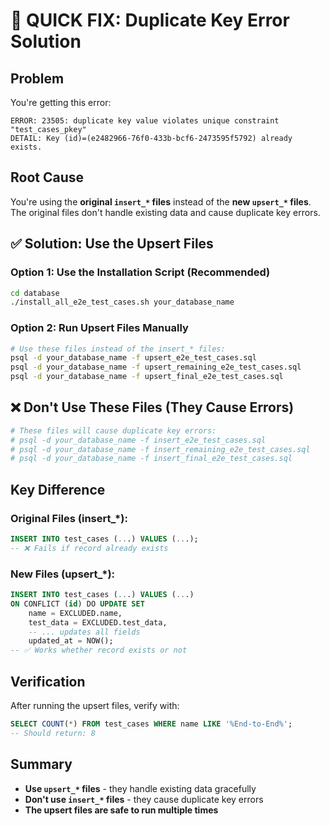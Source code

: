 # 🚨 QUICK FIX: Duplicate Key Error Solution

## Problem
You're getting this error:
```
ERROR: 23505: duplicate key value violates unique constraint "test_cases_pkey"
DETAIL: Key (id)=(e2482966-76f0-433b-bcf6-2473595f5792) already exists.
```

## Root Cause
You're using the **original `insert_*` files** instead of the **new `upsert_*` files**. The original files don't handle existing data and cause duplicate key errors.

## ✅ Solution: Use the Upsert Files

### Option 1: Use the Installation Script (Recommended)
```bash
cd database
./install_all_e2e_test_cases.sh your_database_name
```

### Option 2: Run Upsert Files Manually
```bash
# Use these files instead of the insert_* files:
psql -d your_database_name -f upsert_e2e_test_cases.sql
psql -d your_database_name -f upsert_remaining_e2e_test_cases.sql
psql -d your_database_name -f upsert_final_e2e_test_cases.sql
```

## ❌ Don't Use These Files (They Cause Errors)
```bash
# These files will cause duplicate key errors:
# psql -d your_database_name -f insert_e2e_test_cases.sql
# psql -d your_database_name -f insert_remaining_e2e_test_cases.sql
# psql -d your_database_name -f insert_final_e2e_test_cases.sql
```

## Key Difference

### Original Files (insert_*):
```sql
INSERT INTO test_cases (...) VALUES (...);
-- ❌ Fails if record already exists
```

### New Files (upsert_*):
```sql
INSERT INTO test_cases (...) VALUES (...)
ON CONFLICT (id) DO UPDATE SET
    name = EXCLUDED.name,
    test_data = EXCLUDED.test_data,
    -- ... updates all fields
    updated_at = NOW();
-- ✅ Works whether record exists or not
```

## Verification
After running the upsert files, verify with:
```sql
SELECT COUNT(*) FROM test_cases WHERE name LIKE '%End-to-End%';
-- Should return: 8
```

## Summary
- **Use `upsert_*` files** - they handle existing data gracefully
- **Don't use `insert_*` files** - they cause duplicate key errors
- **The upsert files are safe to run multiple times**